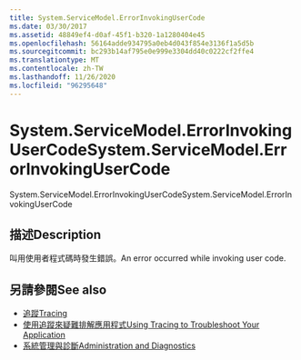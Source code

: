 ```yaml
---
title: System.ServiceModel.ErrorInvokingUserCode
ms.date: 03/30/2017
ms.assetid: 48849ef4-d0af-45f1-b320-1a1280404e45
ms.openlocfilehash: 56164adde934795a0eb4d043f854e3136f1a5d5b
ms.sourcegitcommit: bc293b14af795e0e999e3304dd40c0222cf2ffe4
ms.translationtype: MT
ms.contentlocale: zh-TW
ms.lasthandoff: 11/26/2020
ms.locfileid: "96295648"
---
```

# <a name="systemservicemodelerrorinvokingusercode"></a><span data-ttu-id="29954-102">System.ServiceModel.ErrorInvokingUserCode</span><span class="sxs-lookup"><span data-stu-id="29954-102">System.ServiceModel.ErrorInvokingUserCode</span></span>

<span data-ttu-id="29954-103">System.ServiceModel.ErrorInvokingUserCode</span><span class="sxs-lookup"><span data-stu-id="29954-103">System.ServiceModel.ErrorInvokingUserCode</span></span>  
  
## <a name="description"></a><span data-ttu-id="29954-104">描述</span><span class="sxs-lookup"><span data-stu-id="29954-104">Description</span></span>  

 <span data-ttu-id="29954-105">叫用使用者程式碼時發生錯誤。</span><span class="sxs-lookup"><span data-stu-id="29954-105">An error occurred while invoking user code.</span></span>  
  
## <a name="see-also"></a><span data-ttu-id="29954-106">另請參閱</span><span class="sxs-lookup"><span data-stu-id="29954-106">See also</span></span>

- [<span data-ttu-id="29954-107">追蹤</span><span class="sxs-lookup"><span data-stu-id="29954-107">Tracing</span></span>](index.md)
- [<span data-ttu-id="29954-108">使用追蹤來疑難排解應用程式</span><span class="sxs-lookup"><span data-stu-id="29954-108">Using Tracing to Troubleshoot Your Application</span></span>](using-tracing-to-troubleshoot-your-application.md)
- [<span data-ttu-id="29954-109">系統管理與診斷</span><span class="sxs-lookup"><span data-stu-id="29954-109">Administration and Diagnostics</span></span>](../index.md)
